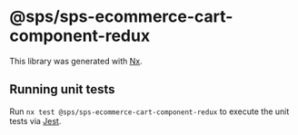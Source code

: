 # @sps/sps-ecommerce-cart-component-redux

This library was generated with [Nx](https://nx.dev).

## Running unit tests

Run `nx test @sps/sps-ecommerce-cart-component-redux` to execute the unit tests via [Jest](https://jestjs.io).
